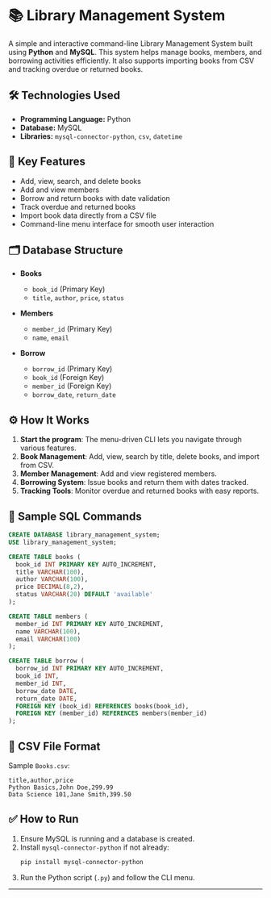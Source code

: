 
# 📚 Library Management System

A simple and interactive command-line Library Management System built using **Python** and **MySQL**. This system helps manage books, members, and borrowing activities efficiently. It also supports importing books from CSV and tracking overdue or returned books.

## 🛠 Technologies Used

- **Programming Language:** Python  
- **Database:** MySQL  
- **Libraries:** `mysql-connector-python`, `csv`, `datetime`

## 🔑 Key Features

- Add, view, search, and delete books
- Add and view members
- Borrow and return books with date validation
- Track overdue and returned books
- Import book data directly from a CSV file
- Command-line menu interface for smooth user interaction

## 🗂️ Database Structure

- **Books**
  - `book_id` (Primary Key)
  - `title`, `author`, `price`, `status`

- **Members**
  - `member_id` (Primary Key)
  - `name`, `email`

- **Borrow**
  - `borrow_id` (Primary Key)
  - `book_id` (Foreign Key)
  - `member_id` (Foreign Key)
  - `borrow_date`, `return_date`

## ⚙️ How It Works

1. **Start the program**: The menu-driven CLI lets you navigate through various features.
2. **Book Management**: Add, view, search by title, delete books, and import from CSV.
3. **Member Management**: Add and view registered members.
4. **Borrowing System**: Issue books and return them with dates tracked.
5. **Tracking Tools**: Monitor overdue and returned books with easy reports.

## 🧪 Sample SQL Commands

```sql
CREATE DATABASE library_management_system;
USE library_management_system;

CREATE TABLE books (
  book_id INT PRIMARY KEY AUTO_INCREMENT,
  title VARCHAR(100),
  author VARCHAR(100),
  price DECIMAL(8,2),
  status VARCHAR(20) DEFAULT 'available'
);

CREATE TABLE members (
  member_id INT PRIMARY KEY AUTO_INCREMENT,
  name VARCHAR(100),
  email VARCHAR(100)
);

CREATE TABLE borrow (
  borrow_id INT PRIMARY KEY AUTO_INCREMENT,
  book_id INT,
  member_id INT,
  borrow_date DATE,
  return_date DATE,
  FOREIGN KEY (book_id) REFERENCES books(book_id),
  FOREIGN KEY (member_id) REFERENCES members(member_id)
);
```

## 📁 CSV File Format

Sample `Books.csv`:
```csv
title,author,price
Python Basics,John Doe,299.99
Data Science 101,Jane Smith,399.50
```

## ✅ How to Run

1. Ensure MySQL is running and a database is created.
2. Install `mysql-connector-python` if not already:
   ```bash
   pip install mysql-connector-python
   ```
3. Run the Python script (`.py`) and follow the CLI menu.

---
